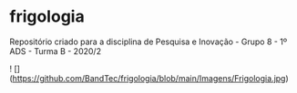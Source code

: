 # frigologia
Repositório criado para a disciplina de Pesquisa e Inovação - Grupo 8 - 1º ADS - Turma B - 2020/2

! [] (https://github.com/BandTec/frigologia/blob/main/Imagens/Frigologia.jpg)
